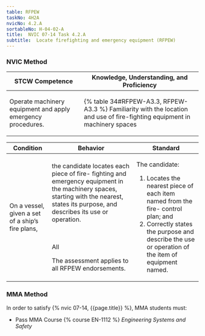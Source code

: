 ```yaml
---
table: RFPEW
taskNo: 4H2A
nvicNo: 4.2.A 
sortableNo: H-04-02-A
title:  NVIC 07-14 Task 4.2.A 
subtitle:  Locate firefighting and emergency equipment (RFPEW)
---
```






### NVIC Method

<a style="display:none;" onclick="togglevisibility('nvic_methods')" >Show NVIC method.</a>

<div id='nvic_methods' class='show'>

<table>
<thead>
<tr>
<th class='forty'> STCW Competence </th>
<th class='sixty'> Knowledge, Understanding, and Proficiency </th>
</tr>
</thead>

<tbody>
<tr><td markdown='1'>

Operate machinery equipment and apply emergency procedures.

</td><td markdown='1'>

{% table 34#RFPEW-A3.3, RFPEW-A3.3 %} Familiarity with the location and use of fire-fighting equipment in machinery spaces

</td></tr>


</tbody>
</table>


<table>
<thead>
<tr><th class='twenty'>  Condition </th><th class='twenty'> Behavior </th><th  class='sixty'>Standard </th></tr>
</thead>
<tbody >



<tr><td markdown='1'>

On a vessel, given a set of a ship’s fire plans,

</td><td markdown='1'>

the candidate locates each piece of fire- fighting and emergency equipment in the machinery spaces, starting with the nearest, states its purpose, and describes its use or operation.

<br>

<div class="tooltip" markdown='1'>

All

The assessment applies to all RFPEW endorsements.

</div>


</td><td markdown='1'>

The candidate:

1. Locates the nearest piece of each item named from the fire- control plan; and
2. Correctly states the purpose and describe the use or operation of the item of equipment named.

</td></tr>
</tbody>
</table>
</div>


### MMA Method

In order to satisfy  {% nvic 07-14, {{page.title}}  %}, MMA students must:

* Pass MMA Course {% course EN-1112 %}  *Engineering Systems and Safety*